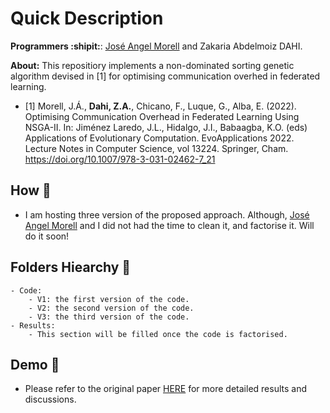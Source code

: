 # Quick Description

**Programmers :shipit:**: [José Angel Morell](https://github.com/jamorell?tab=repositories) and Zakaria Abdelmoiz DAHI. 

**About:** This repositiory implements a non-dominated sorting genetic algorithm devised in [1] for optimising communication overhed in federated learning.

- [1] Morell, J.Á., **Dahi, Z.A.**, Chicano, F., Luque, G., Alba, E. (2022). Optimising Communication Overhead in Federated Learning Using NSGA-II. In: Jiménez Laredo, J.L., Hidalgo, J.I., Babaagba, K.O. (eds) Applications of Evolutionary Computation. EvoApplications 2022. Lecture Notes in Computer Science, vol 13224. Springer, Cham. https://doi.org/10.1007/978-3-031-02462-7_21

## **How :green_book:** 

- I am hosting three version of the proposed approach. Although, [José Angel Morell](https://github.com/jamorell?tab=repositories) and I did not had the time to clean it, and factorise it. Will do it soon!


## **Folders Hiearchy :open_file_folder:**
    
    - Code:
        - V1: the first version of the code.
        - V2: the second version of the code.
        - V3: the third version of the code.
    - Results:
        - This section will be filled once the code is factorised.

        
## **Demo :movie_camera:**
    
- Please refer to the original paper [HERE](https://link.springer.com/chapter/10.1007/978-3-031-02462-7_21) for more detailed results and discussions.
